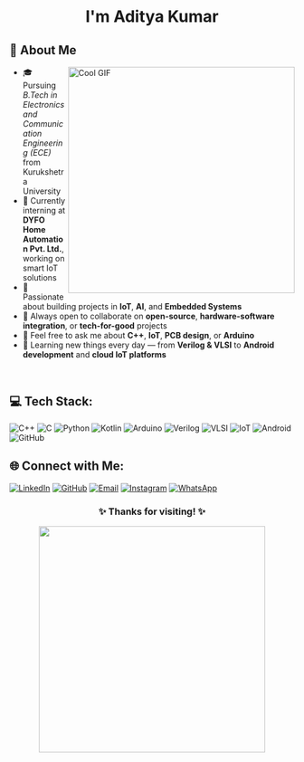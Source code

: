 <div align="center">
  <h1 align="center">
    I'm Aditya Kumar
</h1>
  </div>
  
<h2>🚀 About Me</h2>
<img align="right" src="https://user-images.githubusercontent.com/74038190/225813708-98b745f2-7d22-48cf-9150-083f1b00d6c9.gif" width="400" alt="Cool GIF" />

- 🎓 Pursuing *B.Tech in Electronics and Communication Engineering (ECE)* from Kurukshetra University  
- 🧰 Currently interning at **DYFO Home Automation Pvt. Ltd.**, working on smart IoT solutions  
- 🚀 Passionate about building projects in **IoT**, **AI**, and **Embedded Systems**  
- 🤝 Always open to collaborate on **open-source**, **hardware-software integration**, or **tech-for-good** projects  
- 💬 Feel free to ask me about **C++**, **IoT**, **PCB design**, or **Arduino**  
- 🌟 Learning new things every day — from **Verilog & VLSI** to **Android development** and **cloud IoT platforms**

<br>


## 💻 Tech Stack:

![C++](https://img.shields.io/badge/c++-%2300599C.svg?style=for-the-badge&logo=c%2B%2B&logoColor=white)
![C](https://img.shields.io/badge/C-%2300599C.svg?style=for-the-badge&logo=c&logoColor=white)
![Python](https://img.shields.io/badge/python-3670A0?style=for-the-badge&logo=python&logoColor=ffdd54)
![Kotlin](https://img.shields.io/badge/Kotlin-%230095D5.svg?style=for-the-badge&logo=kotlin&logoColor=white)
![Arduino](https://img.shields.io/badge/-Arduino-00979D?style=for-the-badge&logo=Arduino&logoColor=white)
![Verilog](https://img.shields.io/badge/Verilog-%23E34F26.svg?style=for-the-badge&logo=verilog&logoColor=white)
![VLSI](https://img.shields.io/badge/VLSI-Design-%234285F4?style=for-the-badge)
![IoT](https://img.shields.io/badge/IoT-Devices-%23FF6F00?style=for-the-badge)
![Android](https://img.shields.io/badge/Android-Development-%233DDC84?style=for-the-badge&logo=android&logoColor=white)
![GitHub](https://img.shields.io/badge/github-%23121011.svg?style=for-the-badge&logo=github&logoColor=white)



## 🌐 Connect with Me:
[![LinkedIn](https://img.shields.io/badge/LinkedIn-%230077B5.svg?style=for-the-badge&logo=linkedin&logoColor=white)](https://www.linkedin.com/in/aditya-kumar-23205525b)
[![GitHub](https://img.shields.io/badge/GitHub-%23121011.svg?style=for-the-badge&logo=github&logoColor=white)](https://github.com/adityakuamr6797)
[![Email](https://img.shields.io/badge/Email-D14836?style=for-the-badge&logo=gmail&logoColor=white)](mailto:adi.kumar3349@gmail.com)
[![Instagram](https://img.shields.io/badge/Instagram-E4405F?style=for-the-badge&logo=instagram&logoColor=white)](https://www.instagram.com/aditya_6797_kumar?igsh=ajc5YzYzdXF2ZTFt)
[![WhatsApp](https://img.shields.io/badge/WhatsApp-25D366?style=for-the-badge&logo=whatsapp&logoColor=white)](https://wa.me/918178486069)


<div align="center">
  <h3>✨ Thanks for visiting! ✨</h3>
  <center><img src="https://user-images.githubusercontent.com/74038190/212284158-e840e285-664b-44d7-b79b-e264b5e54825.gif" width="400"></center>
  <br><br>
</div>
